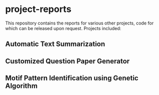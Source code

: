 # project-reports
This repository contains the reports for various other projects, code for which can be released upon request.
Projects included:
## Automatic Text Summarization
## Customized Question Paper Generator
## Motif Pattern Identification using Genetic Algorithm


